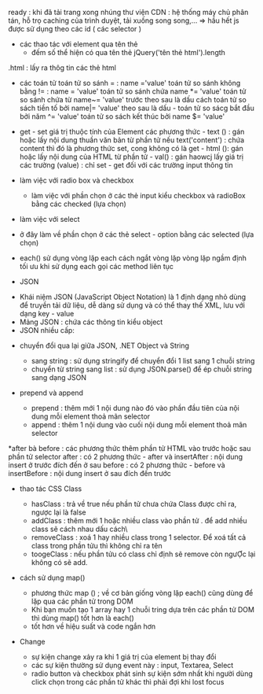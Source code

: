 ready : khi đã tải trang xong
nhúng thư viện CDN : hệ thống máy chủ phân tán, hỗ trọ caching của trình duyệt, tải xuống song song,...
=> hầu hết js được sử  dụng theo các id ( các selector )

- các thao tác với element qua tên thẻ
    + đếm số thể hiện có qua tên thẻ jQuery('tên thẻ html').length

.html : lấy ra thôg tin các thẻ html

*  các toán tử
    toán tử so sánh = : name ='value'
    toán tử so sánh không bằng != : name = 'value'
    toán tử so sánh chứa name *= 'value'
    toán tử so sánh chứa từ name~= 'value' trước theo sau là dấu cách
    toán tử so sách tiền tố bởi name|= 'value' theo sau là dấu -
    toán tử so sácg bắt đầu bởi năm ^= 'value'
    toán tử so sách kết thúc bởi name $= 'value'

* get - set giá trị thuộc tính của Element
    các phương thức 
        - text () : gán hoặc lấy nội dung thuần văn bản từ phần tử
            nếu text('content') : chứa content thì đó là phương thức set, cong không có là get
        - html (): gán hoặc lấy nội dung của HTML từ phần tử
        - val()  : gán haowcj lấy giá trị các trường (value) : chỉ set - get đối với các trường input thông tin

* làm việc với radio box và checkbox
    - làm việc với phần chọn ở các thẻ input  kiểu checkbox và radioBox  bằng các checked (lựa chọn) 
* làm việc với select
 - ở đây làm về phần chọn ở các thẻ  select - option bằng các selected (lựa chọn)

 * each()
    sử dụng vòng lặp each
    cách ngắt vòng lặp
    vòng lặp ngầm định
    tối ưu khi sử dụng each
    gọi các method liên tục

* JSON
 - Khái niệm JSON (JavaScript Object Notation) là 1 định dạng nhỏ dùng để truyền tải dữ liệu, dễ dàng sử dụng và có thể thay thế XML, lưu với dạng key - value
 - Mảng  JSON : chứa các thông tin kiểu object 
 - JSON nhiều cấp: 

* chuyển đổi qua lại giữa JSON, .NET Object và String
    - sang string : sử dụng stringify để chuyển đổi 1 list sang 1 chuỗi string
    - chuyển từ string sang list : sử dụng JSON.parse() để ép chuỗi string sang dạng JSON

* prepend và append
    - prepend : thêm mới 1 nội dung nào đó vào phần đầu tiên của nội dung mỗi element thoả mãn selector
    - append : thêm 1 nội dung vào cuối nội dung mỗi element thoả mãn selector

*after  bà before : các phương thức thêm phần tử HTML vào trước hoặc sau phần tử selector
    after : có 2 phương thức
        - after và insertAfter : nội dung insert ở trước đích đến ở sau
    before : có 2 phương thức 
        - before và insertBefore : nội dung insert ở sau đích đến trước

* thao tác CSS Class
    - hasClass : trả về true nếu phần tử chưa chứa Class được chỉ ra, ngược lại là false 
    - addClass : thêm mới 1 hoặc nhiều class vào phần tử . để add nhiều class sẽ cách nhau dấu cách\
    - removeClass : xoá 1 hay nhiều class trong 1 selector. Để xoá tất cả class trong phần tửu thì không chỉ ra tên
    - toogeClass : nếu phần tửu có class chỉ định sẽ remove còn ngưỢc lại không có sẽ add.

* cách sử dụng map()
    - phương thức map () ; về cơ bản giống vòng lặp each()  cũng dùng để lặp qua các phần tử trong DOM
    - Khi bạn muốn tạo 1 array hay 1 chuỗi tring dựa trên các phần tử  DOM thì dùng map() tốt hơn là each()
    - tốt hơn về hiệu suất và code ngắn hơn

* Change 
    - sự kiện change xảy ra khi 1 giá trị của element bị thay đổi
    - các sự kiện thường sử dụng event này : input, Textarea, Select
    - radio button và checkbox phát sinh sự kiện sớm nhất khi người dùng click chọn trong các phần tử khác thì phải đợi khi lost focus